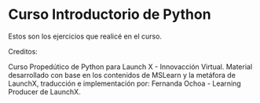 # Curso Introductorio de Python
Estos son los ejercicios que realicé en el curso. 


Creditos:

Curso Propedútico de Python para Launch X - Innovacción Virtual.
Material desarrollado con base en los contenidos de MSLearn y la metáfora de LaunchX, traducción e implementación por: Fernanda Ochoa - Learning Producer de LaunchX.
